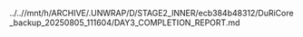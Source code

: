 ../..//mnt/h/ARCHIVE/.UNWRAP/D/STAGE2_INNER/ecb384b48312/DuRiCore_backup_20250805_111604/DAY3_COMPLETION_REPORT.md